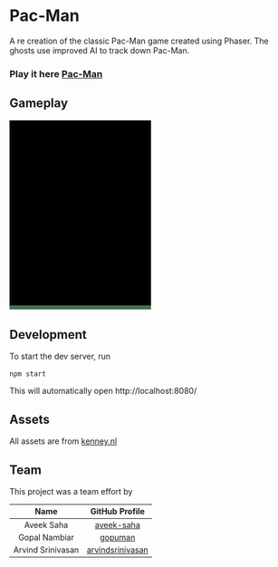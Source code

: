 # Pac-Man

A re creation of the classic Pac-Man game created using Phaser. The ghosts use improved AI to track down Pac-Man.

### Play it here [Pac-Man](https://home.aveek.io/Pac-Man)

## Gameplay
<img src="/recording.gif" width="250" height="auto"/>

## Development

To start the dev server, run
```
npm start
```

This will automatically open http://localhost:8080/

## Assets

All assets are from [kenney.nl](https://kenney.nl/)

## Team
This project was a team effort by

| Name | GitHub Profile |
|:---:|:---:|
|  Aveek Saha | [aveek-saha](https://github.com/aveek-saha) |
|  Gopal Nambiar | [gopuman](https://github.com/gopuman) |
|  Arvind Srinivasan | [arvindsrinivasan](https://github.com/arvindsrinivasan) |